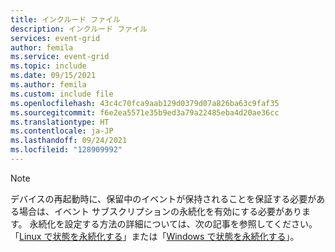 ```yaml
---
title: インクルード ファイル
description: インクルード ファイル
services: event-grid
author: femila
ms.service: event-grid
ms.topic: include
ms.date: 09/15/2021
ms.author: femila
ms.custom: include file
ms.openlocfilehash: 43c4c70fca9aab129d0379d07a826ba63c9faf35
ms.sourcegitcommit: f6e2ea5571e35b9ed3a79a22485eba4d20ae36cc
ms.translationtype: HT
ms.contentlocale: ja-JP
ms.lasthandoff: 09/24/2021
ms.locfileid: "128909992"
---
```

>[!NOTE]
> デバイスの再起動時に、保留中のイベントが保持されることを保証する必要がある場合は、イベント サブスクリプションの永続化を有効にする必要があります。 永続化を設定する方法の詳細については、次の記事を参照してください。「[Linux で状態を永続化する](../edge/persist-state-linux.md)」または「[Windows で状態を永続化する](../edge/persist-state-windows.md)」。